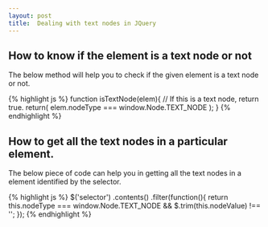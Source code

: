 ```yaml
---
layout: post
title:  Dealing with text nodes in JQuery
---
```


## How to know if the element is a text node or not

The below method will help you to check if the given element is a text node or not.

{% highlight js %}
function isTextNode(elem){
    // If this is a text node, return true.
    return( elem.nodeType === window.Node.TEXT_NODE );
}
{% endhighlight %}


## How to get all the text nodes in a particular element.

The below piece of code can help you in getting all the text nodes in a element identified by the selector.

{% highlight js %}
$('selector')
    .contents()
    .filter(function(){
        return this.nodeType === window.Node.TEXT_NODE 
                && $.trim(this.nodeValue) !== '';
    });
{% endhighlight %}
